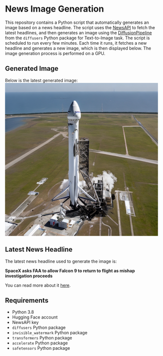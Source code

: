# News Image Generation
This repository contains a Python script that automatically generates an image based on a news headline. The script uses the [NewsAPI](https://newsapi.org/) to fetch the latest headlines, and then generates an image using the [DiffusionPipeline](https://github.com/huggingface/diffusers) from the `diffusers` Python package for Text-to-Image task.
The script is scheduled to run every few minutes. Each time it runs, it fetches a new headline and generates a new image, which is then displayed below. The image generation process is performed on a GPU.

## Generated Image
Below is the latest generated image:
![Generated Image](image.png)

## Latest News Headline
The latest news headline used to generate the image is:

**SpaceX asks FAA to allow Falcon 9 to return to flight as mishap investigation proceeds**

You can read more about it [here](https://news.google.com/rss/articles/CBMiowFodHRwczovL3d3dy5mbG9yaWRhdG9kYXkuY29tL3N0b3J5L3RlY2gvc2NpZW5jZS9zcGFjZS8yMDI0LzA3LzE2L3NwYWNleC13YW50cy1mYWEtdG8tbGV0LWZhbGNvbi05LXJvY2tldHMtZmx5LWFnYWluLWFzLWFub21hbHktaW52ZXN0aWdhdGlvbi1jb250aW51ZXMvNzQzODI5MzcwMDcv0gEA?oc=5).

## Requirements
- Python 3.8
- Hugging Face account
- NewsAPI key
- `diffusers` Python package
- `invisible_watermark` Python package
- `transformers` Python package
- `accelerate` Python package
- `safetensors` Python package
